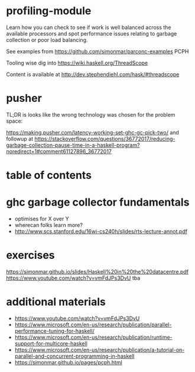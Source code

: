 # profiling-module
Learn how you can check to see if work is well balanced across the available processors and spot performance issues relating to garbage collection or poor load balancing.

See examples from https://github.com/simonmar/parconc-examples PCPH

Tooling wise dig into https://wiki.haskell.org/ThreadScope


Content is available at http://dev.stephendiehl.com/hask/#threadscope


# pusher
TL;DR is looks like the wrong technology was chosen for the problem space:

https://making.pusher.com/latency-working-set-ghc-gc-pick-two/ and followup at https://stackoverflow.com/questions/36772017/reducing-garbage-collection-pause-time-in-a-haskell-program?noredirect=1#comment61127896_36772017

# table of contents



# ghc garbage collector fundamentals
- optimises for X over Y
- wherecan folks learn more?
- http://www.scs.stanford.edu/16wi-cs240h/slides/rts-lecture-annot.pdf

# exercises
https://simonmar.github.io/slides/Haskell%20in%20the%20datacentre.pdf
https://www.youtube.com/watch?v=vmFdJPs3DvU
tba

# additional materials
- https://www.youtube.com/watch?v=vmFdJPs3DvU
- https://www.microsoft.com/en-us/research/publication/parallel-performance-tuning-for-haskell/
- https://www.microsoft.com/en-us/research/publication/runtime-support-for-multicore-haskell
- https://www.microsoft.com/en-us/research/publication/a-tutorial-on-parallel-and-concurrent-programming-in-haskell
- https://simonmar.github.io/pages/pcph.html
